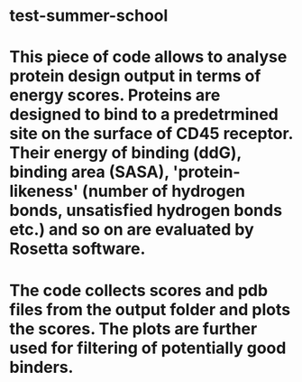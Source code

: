 # test-summer-school
# This piece of code allows to analyse protein design output in terms of energy scores. Proteins are designed to bind to a predetrmined site on the surface of CD45 receptor. Their energy of binding (ddG), binding area (SASA), 'protein-likeness' (number of hydrogen bonds, unsatisfied hydrogen bonds etc.) and so on are evaluated by Rosetta software. 
# The code collects scores and pdb files from the output folder and plots the scores. The plots are further used for filtering of potentially good binders.
